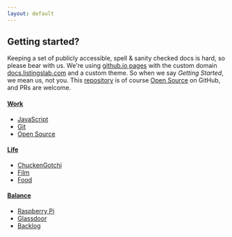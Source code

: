 ```yaml
---
layout: default
---
```


## Getting started?

Keeping a set of publicly accessible, spell & sanity checked docs is hard, so please bear with us. We're using [github.io pages](https://pages.github.com) with the custom domain [docs.listingslab.com](https://docs.listingslab.com) and a custom theme. So when we say _Getting Started_, we mean us, not you. This [repository](https://github.com/listingslab-software/docs) is of course [Open Source](docs/tech/open-source) on GitHub, and PRs are welcome.

<div class="third-wide">
    <h4><a href="docs/work">Work</a></h4>
    <ul>
        <li><a href="docs/work/javascript">JavaScript</a></li>
        <li><a href="docs/work/git">Git</a></li>
        <li><a href="docs/work/open-source">Open Source</a></li>
    </ul>
</div>

<div class="third-wide">
    <h4><a href="docs/life">Life</a></h4>
    <ul>
        <li><a href="docs/life/chuckengotchi">ChuckenGotchi</a></li>
        <li><a href="docs/life/film">Film</a></li>
        <li><a href="docs/life/food">Food</a></li>
    </ul>
</div>

<div class="third-wide">
    <h4><a href="docs/balance">Balance</a></h4>
    <ul>
        <li><a href="docs/balance/pi">Raspberry Pi</a></li>
        <li><a href="docs/balance/glassdoor">Glassdoor</a></li>
        <li><a href="docs/balance/backlog">Backlog</a></li>
    </ul>
</div>

<div style="clear: both;"></div>
